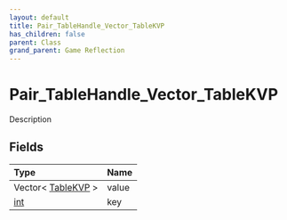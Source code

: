 ```yaml
---
layout: default
title: Pair_TableHandle_Vector_TableKVP
has_children: false
parent: Class
grand_parent: Game Reflection
---
```

# Pair_TableHandle_Vector_TableKVP
Description 

## Fields

| Type | Name |
|:-------------|:--------------|
| Vector< [TableKVP](/docs/game-reflection/classes/table_k_v_p) > | value |
| [int](/docs/game-reflection/enums/int) | key |

